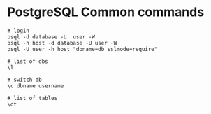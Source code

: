 # PostgreSQL Common commands

```shell
# login
psql -d database -U  user -W
psql -h host -d database -U user -W
psql -U user -h host "dbname=db sslmode=require"

# list of dbs
\l

# switch db
\c dbname username

# list of tables
\dt

```